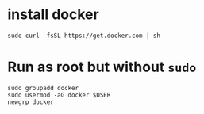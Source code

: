 # install docker
```
sudo curl -fsSL https://get.docker.com | sh
```
# Run as root but without `sudo`
```
sudo groupadd docker
sudo usermod -aG docker $USER
newgrp docker
```
